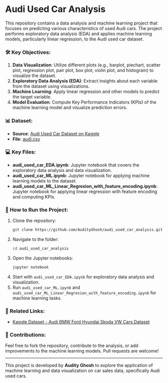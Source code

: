 # Audi Used Car Analysis

This repository contains a data analysis and machine learning project that focuses on predicting various characteristics of used Audi cars. The project performs exploratory data analysis (EDA) and applies machine learning models, particularly linear regression, to the Audi used car dataset.

### 🛠️ Key Objectives:
1. **Data Visualization**: Utilize different plots (e.g., barplot, piechart, scatter plot, regression plot, pair plot, box plot, violin plot, and histogram) to visualize the dataset.
2. **Exploratory Data Analysis (EDA)**: Extract insights about each variable from the dataset using visualizations.
3. **Machine Learning**: Apply linear regression and other models to predict the target variable.
4. **Model Evaluation**: Compute Key Performance Indicators (KPIs) of the machine learning model and visualize prediction errors.

### 📊 Dataset:
- **Source**: [Audi Used Car Dataset on Kaggle](https://www.kaggle.com/aishwaryamuthukumar/cars-dataset-audi-bmw-ford-hyundai-skoda-vw)
- **File**: [audi.csv](https://github.com/SKawsar/Data_Visualization_with_Python/blob/main/audi.csv)

### 💻 Key Files:
- **audi_used_car_EDA.ipynb**: Jupyter notebook that covers the exploratory data analysis and data visualization.
- **audi_used_car_ML.ipynb**: Jupyter notebook for applying machine learning models to the dataset.
- **audi_used_car_ML_Linear_Regresion_with_feature_encoding.ipynb**: Jupyter notebook for applying linear regression with feature encoding and computing KPIs.

### 🚀 How to Run the Project:
1. Clone the repository:
    ```bash
    git clone https://github.com/AudityGhosh/audi_used_car_analysis.git
    ```
2. Navigate to the folder:
    ```bash
    cd audi_used_car_analysis
    ```
3. Open the Jupyter notebooks:
    ```bash
    jupyter notebook
    ```
4. Start with `audi_used_car_EDA.ipynb` for exploratory data analysis and visualization.
5. Run `audi_used_car_ML.ipynb` and `audi_used_car_ML_Linear_Regresion_with_feature_encoding.ipynb` for machine learning tasks.

### 🔗 Related Links:
- [Kaggle Dataset - Audi BMW Ford Hyundai Skoda VW Cars Dataset](https://www.kaggle.com/aishwaryamuthukumar/cars-dataset-audi-bmw-ford-hyundai-skoda-vw)

### 💬 Contributions:
Feel free to fork the repository, contribute to the analysis, or add improvements to the machine learning models. Pull requests are welcome!

---

This project is developed by **Audity Ghosh** to explore the application of machine learning and data visualization on car sales data, specifically Audi used cars.
